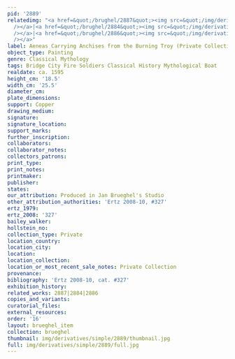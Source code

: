 ```yaml
---
pid: '2889'
relatedimg: "<a href=&quot;/brughel/2887&quot;><img src=&quot;/img/derivatives/simple/2887/thumbnail.jpg&quot;
  /></a>|<a href=&quot;/brughel/2884&quot;><img src=&quot;/img/derivatives/simple/2884/thumbnail.jpg&quot;
  /></a>|<a href=&quot;/brughel/2886&quot;><img src=&quot;/img/derivatives/simple/2886/thumbnail.jpg&quot;
  /></a>"
label: Aeneas Carrying Anchises from the Burning Troy (Private Collection)
object_type: Painting
genre: Classical Mythology
tags: Bridge City Fire Soldiers Classical History Mythological Boat
realdate: ca. 1595
height_cm: '18.5'
width_cm: '25.5'
diameter_cm: 
plate_dimensions: 
support: Copper
drawing_medium: 
signature: 
signature_location: 
support_marks: 
further_inscription: 
collaborators: 
collaborator_notes: 
collectors_patrons: 
print_type: 
print_notes: 
printmaker: 
publisher: 
states: 
our_attribution: Produced in Jan Brueghel's Studio
other_attribution_authorities: 'Ertz 2008-10, #327'
ertz_1979: 
ertz_2008: '327'
bailey_walker: 
hollstein_no: 
collection_type: Private
location_country: 
location_city: 
location: 
location_collection: 
location_or_most_recent_sale_notes: Private Collection
provenance: 
bibliography: 'Ertz 2008-10, cat. #327'
exhibition_history: 
related_works: 2887|2884|2886
copies_and_variants: 
curatorial_files: 
external_resources: 
order: '16'
layout: brueghel_item
collection: brueghel
thumbnail: img/derivatives/simple/2889/thumbnail.jpg
full: img/derivatives/simple/2889/full.jpg
---
```

